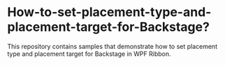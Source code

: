 # How-to-set-placement-type-and-placement-target-for-Backstage?
This repository contains samples that demonstrate how to set placement type and placement target for Backstage in WPF Ribbon.

